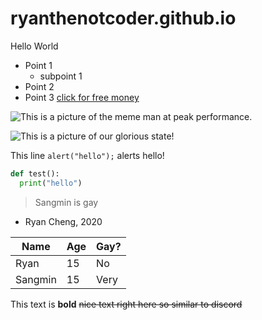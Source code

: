 # ryanthenotcoder.github.io
Hello World
* Point 1
  * subpoint 1
* Point 2
* Point 3
[click for free money](https://www.google.com)

![This is a picture of the meme man at peak performance.](https://i.kym-cdn.com/entries/icons/facebook/000/029/959/Screen_Shot_2019-06-05_at_1.26.32_PM.jpg)

![This is a picture of our glorious state!](https://upload.wikimedia.org/wikipedia/commons/thumb/7/7e/Hammer_and_sickle.svg/1024px-Hammer_and_sickle.svg.png)

This line `alert("hello");` alerts hello!

```python
def test():
  print("hello")
```
> Sangmin is gay
- Ryan Cheng, 2020

|Name         |Age|Gay?|
|-------------|---|----|
|Ryan         |15 |No  |
|Sangmin      |15 |Very|

This text is __bold__
~~nice text right here so similar to discord~~
